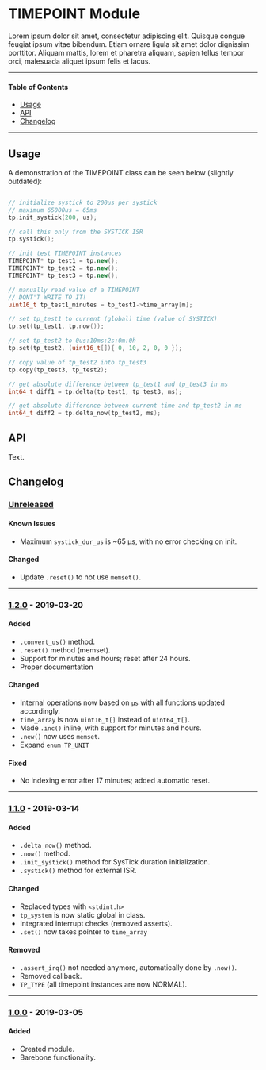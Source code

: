 # TIMEPOINT Module
Lorem ipsum dolor sit amet, consectetur adipiscing elit. Quisque congue feugiat ipsum vitae bibendum. Etiam ornare ligula sit amet dolor dignissim porttitor. Aliquam mattis, lorem et pharetra aliquam, sapien tellus tempor orci, malesuada aliquet ipsum felis et lacus.

---

#### Table of Contents

- [Usage](#usage)
- [API](#api)
- [Changelog](#changelog)

---

## Usage
A demonstration of the TIMEPOINT class can be seen below (slightly outdated):

```cpp

// initialize systick to 200us per systick
// maximum 65000us = 65ms
tp.init_systick(200, us);

// call this only from the SYSTICK ISR
tp.systick();

// init test TIMEPOINT instances
TIMEPOINT* tp_test1 = tp.new();
TIMEPOINT* tp_test2 = tp.new();
TIMEPOINT* tp_test3 = tp.new();

// manually read value of a TIMEPOINT
// DONT'T WRITE TO IT!
uint16_t tp_test1_minutes = tp_test1->time_array[m];

// set tp_test1 to current (global) time (value of SYSTICK)
tp.set(tp_test1, tp.now());

// set tp_test2 to 0us:10ms:2s:0m:0h
tp.set(tp_test2, (uint16_t[]){ 0, 10, 2, 0, 0 });

// copy value of tp_test2 into tp_test3
tp.copy(tp_test3, tp_test2);

// get absolute difference between tp_test1 and tp_test3 in ms
int64_t diff1 = tp.delta(tp_test1, tp_test3, ms);

// get absolute difference between current time and tp_test2 in ms
int64_t diff2 = tp.delta_now(tp_test2, ms);

```

## API
Text.

## Changelog

### [Unreleased]

#### Known Issues
- Maximum `systick_dur_us` is ~65 μs, with no error checking on init.

#### Changed
- Update `.reset()` to not use `memset()`.

<!-- #### Todo
- Item. -->

---

<!-- ----------------------------------------------------------------------------------------- -->

### [1.2.0] - 2019-03-20

#### Added
- `.convert_us()` method.
- `.reset()` method (memset).
- Support for minutes and hours; reset after 24 hours.
- Proper documentation

#### Changed
- Internal operations now based on `μs` with all functions updated accordingly.
- `time_array` is now `uint16_t[]` instead of `uint64_t[]`.
- Made `.inc()` inline, with support for minutes and hours.
- `.new()` now uses `memset`.
- Expand `enum TP_UNIT`

#### Fixed
- No indexing error after 17 minutes; added automatic reset.

---

<!-- ----------------------------------------------------------------------------------------- -->

### [1.1.0] - 2019-03-14

#### Added
- `.delta_now()` method.
- `.now()` method.
- `.init_systick()` method for SysTick duration initialization.
- `.systick()` method for external ISR.

#### Changed
- Replaced types with `<stdint.h>`
- `tp_system` is now static global in class.
- Integrated interrupt checks (removed asserts).
- `.set()` now takes pointer to `time_array`

#### Removed
- `.assert_irq()` not needed anymore, automatically done by `.now()`.
- Removed callback.
- `TP_TYPE` (all timepoint instances are now NORMAL).

---

<!-- ----------------------------------------------------------------------------------------- -->

### [1.0.0] - 2019-03-05

#### Added
- Created module.
- Barebone functionality.

<!-- ----------------------------------------------------------------------------------------- -->

[Unreleased]: #changelog
[1.2.0]: #changelog
[1.1.0]: #changelog
[1.0.0]: #changelog
